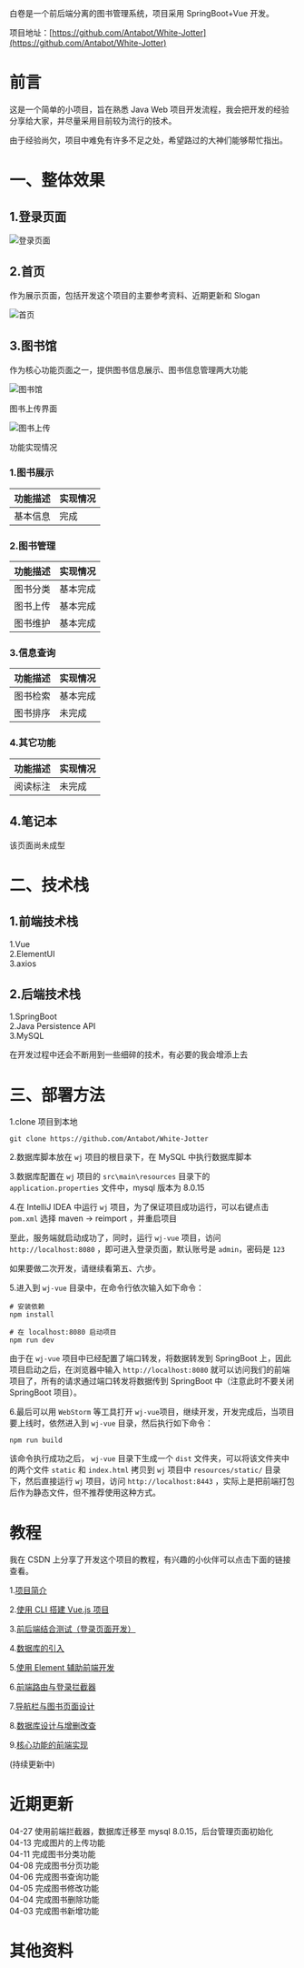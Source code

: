 白卷是一个前后端分离的图书管理系统，项目采用 SpringBoot+Vue 开发。

项目地址：[https://github.com/Antabot/White-Jotter](https://github.com/Antabot/White-Jotter)

# 前言

这是一个简单的小项目，旨在熟悉 Java Web 项目开发流程，我会把开发的经验分享给大家，并尽量采用目前较为流行的技术。

由于经验尚欠，项目中难免有许多不足之处，希望路过的大神们能够帮忙指出。

# 一、整体效果

## 1.登录页面

![登录页面](https://i.loli.net/2019/04/14/5cb2fd5b78ae7.png)

## 2.首页

作为展示页面，包括开发这个项目的主要参考资料、近期更新和 Slogan

![首页](https://img-blog.csdnimg.cn/20190403215932913.png)

## 3.图书馆

作为核心功能页面之一，提供图书信息展示、图书信息管理两大功能

![图书馆](https://i.loli.net/2019/04/13/5cb1e3d5acf1d.png)

图书上传界面

![图书上传](https://i.loli.net/2019/04/13/5cb1e3d562751.png)

功能实现情况

### 1.图书展示

| 功能描述 | 实现情况 |
| -------- | -------- |
| 基本信息 | 完成     |

### 2.图书管理

| 功能描述 | 实现情况 |
| -------- | -------- |
| 图书分类 | 基本完成 |
| 图书上传 | 基本完成 |
| 图书维护 | 基本完成 |

### 3.信息查询

| 功能描述 | 实现情况 |
| -------- | -------- |
| 图书检索 | 基本完成 |
| 图书排序 | 未完成   |

### 4.其它功能

| 功能描述 | 实现情况 |
| -------- | -------- |
| 阅读标注 | 未完成   |

## 4.笔记本

该页面尚未成型

# 二、技术栈

## 1.前端技术栈

1.Vue  
2.ElementUI  
3.axios

## 2.后端技术栈

1.SpringBoot  
2.Java Persistence API  
3.MySQL

在开发过程中还会不断用到一些细碎的技术，有必要的我会增添上去

# 三、部署方法

1.clone 项目到本地

`git clone https://github.com/Antabot/White-Jotter`

2.数据库脚本放在 `wj` 项目的根目录下，在 MySQL 中执行数据库脚本

3.数据库配置在 `wj` 项目的 `src\main\resources` 目录下的`application.properties` 文件中，mysql 版本为 8.0.15

4.在 IntelliJ IDEA 中运行 `wj` 项目，为了保证项目成功运行，可以右键点击 `pom.xml` 选择 maven -> reimport ，并重启项目

至此，服务端就启动成功了，同时，运行 `wj-vue` 项目，访问 `http://localhost:8080` ，即可进入登录页面，默认账号是 `admin`，密码是 `123`

如果要做二次开发，请继续看第五、六步。

5.进入到 `wj-vue` 目录中，在命令行依次输入如下命令：

```
# 安装依赖
npm install

# 在 localhost:8080 启动项目
npm run dev
```

由于在 `wj-vue` 项目中已经配置了端口转发，将数据转发到 SpringBoot 上，因此项目启动之后，在浏览器中输入 `http://localhost:8080` 就可以访问我们的前端项目了，所有的请求通过端口转发将数据传到 SpringBoot 中（注意此时不要关闭 SpringBoot 项目）。

6.最后可以用 `WebStorm` 等工具打开 `wj-vue`项目，继续开发，开发完成后，当项目要上线时，依然进入到 `wj-vue` 目录，然后执行如下命令：

```
npm run build
```

该命令执行成功之后， `wj-vue` 目录下生成一个 `dist` 文件夹，可以将该文件夹中的两个文件 `static` 和 `index.html` 拷贝到 `wj` 项目中 `resources/static/` 目录下，然后直接运行 `wj` 项目，访问 `http://localhost:8443` ，实际上是把前端打包后作为静态文件，但不推荐使用这种方式。

# 教程

我在 CSDN 上分享了开发这个项目的教程，有兴趣的小伙伴可以点击下面的链接查看。

1.[项目简介](https://blog.csdn.net/Neuf_Soleil/article/details/88925013)

2.[使用 CLI 搭建 Vue.js 项目](https://blog.csdn.net/Neuf_Soleil/article/details/88926242)

3.[前后端结合测试（登录页面开发）](https://blog.csdn.net/Neuf_Soleil/article/details/88955387)

4.[数据库的引入](https://blog.csdn.net/Neuf_Soleil/article/details/89294300)

5.[使用 Element 辅助前端开发](https://blog.csdn.net/Neuf_Soleil/article/details/89298717)

6.[前端路由与登录拦截器](https://learner.blog.csdn.net/article/details/89422585)

7.[导航栏与图书页面设计](https://learner.blog.csdn.net/article/details/89853305)

8.[数据库设计与增删改查](https://learner.blog.csdn.net/article/details/92413933)

9.[核心功能的前端实现](https://learner.blog.csdn.net/article/details/95310666)

(持续更新中)

# 近期更新

04-27 使用前端拦截器，数据库迁移至 mysql 8.0.15，后台管理页面初始化  
04-13 完成图片的上传功能  
04-11 完成图书分类功能  
04-08 完成图书分页功能  
04-06 完成图书查询功能  
04-05 完成图书修改功能  
04-04 完成图书删除功能  
04-03 完成图书新增功能

# 其他资料
